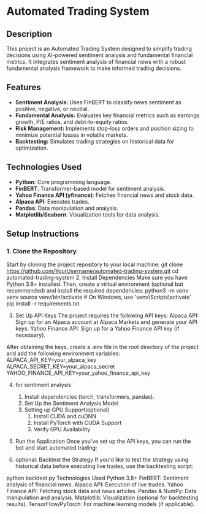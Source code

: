 # Automated Trading System

## Description
This project is an Automated Trading System designed to simplify trading decisions using AI-powered sentiment analysis and fundamental financial metrics. It integrates sentiment analysis of financial news with a robust fundamental analysis framework to make informed trading decisions. 

## Features
- **Sentiment Analysis:** Uses FinBERT to classify news sentiment as positive, negative, or neutral.
- **Fundamental Analysis:** Evaluates key financial metrics such as earnings growth, P/E ratios, and debt-to-equity ratios.
- **Risk Management:** Implements stop-loss orders and position sizing to minimize potential losses in volatile markets.
- **Backtesting:** Simulates trading strategies on historical data for optimization.

## Technologies Used
- **Python**: Core programming language.
- **FinBERT**: Transformer-based model for sentiment analysis.
- **Yahoo Finance API (yfinance)**: Fetches financial news and stock data.
- **Alpaca API**: Executes trades.
- **Pandas**: Data manipulation and analysis.
- **Matplotlib/Seaborn**: Visualization tools for data analysis.

## Setup Instructions
### 1. Clone the Repository
Start by cloning the project repository to your local machine:
git clone https://github.com/YourUsername/automated-trading-system.git
cd automated-trading-system
2. Install Dependencies
Make sure you have Python 3.8+ installed. Then, create a virtual environment (optional but recommended) and install the required dependencies:
python3 -m venv venv
source venv/bin/activate  # On Windows, use 'venv\Scripts\activate'
pip install -r requirements.txt

3. Set Up API Keys
The project requires the following API keys:
Alpaca API: Sign up for an Alpaca account at Alpaca Markets and generate your API keys.
Yahoo Finance API: Sign up for a Yahoo Finance API key (if necessary).

After obtaining the keys, create a .env file in the root directory of the project and add the following environment variables:
ALPACA_API_KEY=your_alpaca_key
ALPACA_SECRET_KEY=your_alpaca_secret
YAHOO_FINANCE_API_KEY=your_yahoo_finance_api_key

4. for sentiment analysis
   1. Install dependencies (torch, transformers, pandas).
   2. Set Up the Sentiment Analysis Model
   3. Setting up GPU Support(optional)
      1. Install CUDA and cuDNN
      2. Install PyTorch with CUDA Support
      3. Verify GPU Availability
   

6.  Run the Application
Once you've set up the API keys, you can run the bot and start automated trading:

 7. optional: Backtest the Strategy
If you'd like to test the strategy using historical data before executing live trades, use the backtesting script:

python backtest.py
Technologies Used
Python 3.8+
FinBERT: Sentiment analysis of financial news.
Alpaca API: Execution of live trades.
Yahoo Finance API: Fetching stock data and news articles.
Pandas & NumPy: Data manipulation and analysis.
Matplotlib: Visualization (optional for backtesting results).
TensorFlow/PyTorch: For machine learning models (if applicable).

